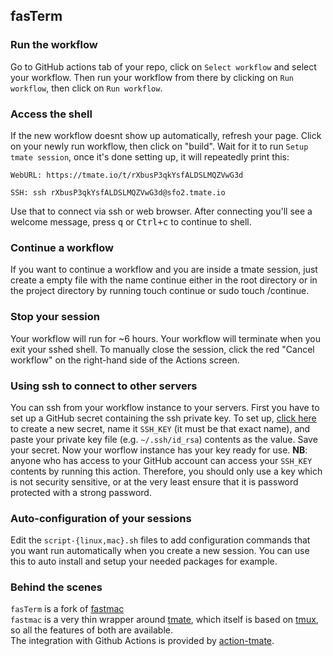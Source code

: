 ## fasTerm

### Run the workflow
Go to GitHub actions tab of your repo, click on `Select workflow` and select your workflow.
Then run your workflow from there by clicking on `Run workflow`, then click on `Run workflow`.

### Access the shell
If the new workflow doesnt show up automatically, refresh your page.
Click on your newly run workflow, then click on "build".
Wait for it to run `Setup tmate session`, once it's done setting up, it will repeatedly print this:
```
WebURL: https://tmate.io/t/rXbusP3qkYsfALDSLMQZVwG3d

SSH: ssh rXbusP3qkYsfALDSLMQZVwG3d@sfo2.tmate.io
```
Use that to connect via ssh or web browser.
After connecting you'll see a welcome message, press <kbd>q</kbd> or <kbd>Ctrl+c</kbd> to continue to shell.

### Continue a workflow
If you want to continue a workflow and you are inside a tmate session, just create a empty file with the name continue either in the root directory or in the project directory by running touch continue or sudo touch /continue.

### Stop your session
Your workflow will run for ~6 hours.
Your workflow will terminate when you exit your sshed shell.
To manually close the session, click the red "Cancel workflow" on the right-hand side of the Actions screen.

### Using ssh to connect to other servers
You can ssh from your workflow instance to your servers. First you have to set up a GitHub secret containing the ssh private key. To set up, [click here](../../settings/secrets/new) to create a new secret, name it `SSH_KEY` (it must be that exact name), and paste your private key file (e.g. `~/.ssh/id_rsa`) contents as the value. Save your secret. Now your worflow instance has your key ready for use.
**NB**: anyone who has access to your GitHub account can access your `SSH_KEY` contents by running this action. Therefore, you should only use a key which is not security sensitive, or at the very least ensure that it is password protected with a strong password.

### Auto-configuration of your sessions
Edit the `script-{linux,mac}.sh` files to add configuration commands that you want run automatically when you create a new session.
You can use this to auto install and setup your needed packages for example.

### Behind the scenes
`fasTerm` is a fork of [fastmac](https://github.com/jph00/fastmac)\
`fastmac` is a very thin wrapper around [tmate](https://tmate.io/), which itself is based on [tmux](https://github.com/tmux/tmux/wiki), so all the features of both are available.\
The integration with Github Actions is provided by [action-tmate](https://github.com/mxschmitt/action-tmate).

